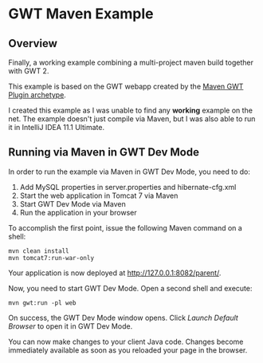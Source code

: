 GWT Maven Example
=================

Overview
--------

Finally, a working example combining a multi-project maven build together with
GWT 2.

This example is based on the GWT webapp created by the [Maven GWT Plugin archetype](http://mojo.codehaus.org/gwt-maven-plugin/user-guide/archetype.html).

I created this example as I was unable to find any **working** example on the
net. The example doesn't just compile via Maven, but I was also able to run it
in IntelliJ IDEA 11.1 Ultimate.


Running via Maven in GWT Dev Mode
---------------------------------

In order to run the example via Maven in GWT Dev Mode, you need to do:

1. Add MySQL properties in server.properties and hibernate-cfg.xml
2. Start the web application in Tomcat 7 via Maven
3. Start GWT Dev Mode via Maven
4. Run the application in your browser

To accomplish the first point, issue the following Maven command on a shell:

    mvn clean install
    mvn tomcat7:run-war-only

Your application is now deployed at http://127.0.0.1:8082/parent/.

Now, you need to start GWT Dev Mode. Open a second shell and execute:

    mvn gwt:run -pl web

On success, the GWT Dev Mode window opens. Click *Launch Default Browser* to open it in GWT Dev Mode.

You can now make changes to your client Java code. Changes become immediately available as soon as you reloaded your page in the browser.



